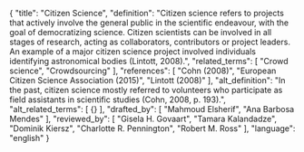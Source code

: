 {
  "title": "Citizen Science",
  "definition": "Citizen science refers to projects that actively involve the general public in the scientific endeavour, with the goal of democratizing science. Citizen scientists can be involved in all stages of research, acting as collaborators, contributors or project leaders. An example of a major citizen science project involved individuals identifying astronomical bodies (Lintott, 2008).",
  "related_terms": [
    "Crowd science",
    "Crowdsourcing"
  ],
  "references": [
    "Cohn (2008)",
    "European Citizen Science Association (2015)",
    "Lintott (2008)"
  ],
  "alt_definition": "In the past, citizen science mostly referred to volunteers who participate as field assistants in scientific studies (Cohn, 2008, p. 193).",
  "alt_related_terms": [
    {}
  ],
  "drafted_by": [
    "Mahmoud Elsherif",
    "Ana Barbosa Mendes"
  ],
  "reviewed_by": [
    "Gisela H. Govaart",
    "Tamara Kalandadze",
    "Dominik Kiersz",
    "Charlotte R. Pennington",
    "Robert M. Ross"
  ],
  "language": "english"
}

